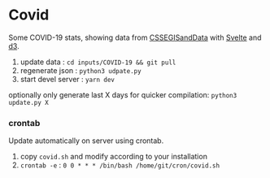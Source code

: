 # Covid

Some COVID-19 stats, showing data from [CSSEGISandData] with [Svelte] and [d3].

1. update data : `cd inputs/COVID-19 && git pull`
2. regenerate json : `python3 udpate.py`
3. start devel server : `yarn dev`

optionally only generate last X days for quicker compilation: `python3 update.py X`


[CSSEGISandData]: https://github.com/CSSEGISandData/COVID-19
[Svelte]: https://svelte.dev/
[d3]: https://d3js.org/

### crontab

Update automatically on server using crontab.

1. copy `covid.sh` and modify according to your installation
2. `crontab -e` : `0 0 * * * /bin/bash /home/git/cron/covid.sh`
